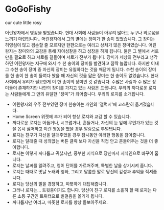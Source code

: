 # GoGoFishy
our cute little rosy

어린왕자에서 영감을 받았습니다. 현대 사회에 사람들이 아무리 많아도 누구나 외로움을 느끼기 마련입니다.. 어린왕자에서 그의 별에는 장미가 한 송이 있었습니다. 그 장미는 허영심이 많고 겸손할 줄 모르지만 한편으로는 여리고 상처가 많은 장미였습니다. 어린왕자는 장미와의 교감을 통해 자아성찰을 하고 성장을 하게 됩니다. 둘은 그 별에서 서로만을 필요로 하고 서로를 길들이며 서로가 전부가 됩니다. 장미가 세상의 전부라고 생각하던 어린왕자는 지구에 와서 수 천 송이의 장미를 발견하고 깜짝 놀랍니다. 하지만 이내 그 수천 송이 장미 중 자신의 장미는 유일하다는 것을 깨닫게 됩니다. 수천 송이의 장미를 한 송이 한 송이 들여다 봤을 때 자신의 것을 닮은 장미는 한 송이도 없었습니다. 현대 사회에서 우리가 필요한게 이 한 송이의 장미인 것 같습니다. 수많은 사람과 수 많은 장미들이 존재하지만 나만의 장미를 가지고 있는 사람은 드뭅니다. 우리의 까다로운 로지는 사람들에게 그 만의 유일한 "장미"가 되어줍니다. 우리의 로지를 소개합니다.

* 어린왕자의 우주 전부였던 장미 한송이는 개인의 '갤럭시'에 고스란히 옮겨졌습니다.
* Home Screen 위젯에 추가 되어 항상 로지와 교감 할 수 있습니다.
* 까다로운 로지는 어둡거나, 시끄럽거나, 흔들거나, 자신의 눈 앞에 무언가가 있는 것을 몹시 싫어하고 이런 행동을 했을 경우 알람으로 투덜댑니다.
* 로지는 친구가 자신을 달래주었을 경우 잠시동안 이러한 행동을 참아줍니다.
* 로지는 달래줄 때 성의없는 버튼 클릭 보다 자신을 직접 안고 흔들어주는 것을 더 좋아합니다.
* 로지는 이렇게 까다롭고 귀찮지만, 풍부한 지식으로 당신마저 지식인으로 바꾸어 줍니다.
* 로지는 날씨를 알려주고, 영어 단어를 가르쳐주며, 특별한 날을 상기시켜 줍니다.
* 로지는 때때로 옛날 노래와 영화, 그리고 달콤한 말로 당신의 감성과 추억을 적셔줍니다.
* 로지는 당신의 말을 경청하고, 따뜻하게 대답해줍니다.
* 그러나 로지는... 트윗충이기도 합니다. 당신이 친구 로지를 소홀히 할 때 로지는 다른 소통 구간인 트위터으로 발걸음을 옮기게 됩니다.
* 까다롭지만 여리고, 따뜻한 로지를 항상 돌보아주세요.
